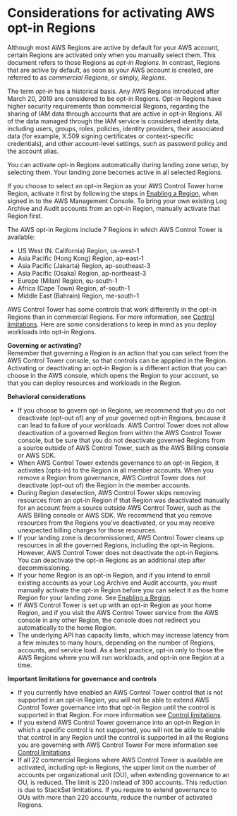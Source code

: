 # Considerations for activating AWS opt\-in Regions<a name="opt-in-region-considerations"></a>

Although most AWS Regions are active by default for your AWS account, certain Regions are activated only when you manually select them\. This document refers to those Regions as *opt\-in Regions*\. In contrast, Regions that are active by default, as soon as your AWS account is created, are referred to as *commercial Regions*, or simply, *Regions*\.

The term *opt\-in* has a historical basis\. Any AWS Regions introduced after March 20, 2019 are considered to be opt\-in Regions\. Opt\-in Regions have higher security requirements than commercial Regions, regarding the sharing of IAM data through accounts that are active in opt\-in Regions\. All of the data managed through the IAM service is considered identity data, including users, groups, roles, policies, identity providers, their associated data \(for example, X\.509 signing certificates or context\-specific credentials\), and other account\-level settings, such as password policy and the account alias\.

You can activate opt\-in Regions automatically during landing zone setup, by selecting them\. Your landing zone becomes active in all selected Regions\.

If you choose to select an opt\-in Region as your AWS Control Tower home Region, activate it first by following the steps in [Enabling a Region](https://docs.aws.amazon.com/general/latest/gr/rande-manage.html#rande-manage-enable), when signed in to the AWS Management Console\. To bring your own existing Log Archive and Audit accounts from an opt\-in Region, manually activate that Region first\.

The AWS opt\-in Regions include 7 Regions in which AWS Control Tower is available:
+ US West \(N\. California\) Region, us\-west\-1 
+ Asia Pacific \(Hong Kong\) Region, ap\-east\-1
+ Asia Pacific \(Jakarta\) Region, ap\-southeast\-3
+ Asia Pacific \(Osaka\) Region, ap\-northeast\-3 
+ Europe \(Milan\) Region, eu\-south\-1 
+ Africa \(Cape Town\) Region, af\-south\-1
+ Middle East \(Bahrain\) Region, me\-south\-1 

AWS Control Tower has some controls that work differently in the opt\-in Regions than in commercial Regions\. For more information, see [Control limitations](limits.md#control-limitations)\. Here are some considerations to keep in mind as you deploy workloads into opt\-in Regions\.

**Governing or activating?**  
Remember that governing a Region is an action that you can select from the AWS Control Tower console, so that controls can be appplied in the Region\. Activating or deactivating an opt\-in Region is a different action that you can choose in the AWS console, which opens the Region to your account, so that you can deploy resources and workloads in the Region\.

**Behavioral considerations**
+ If you choose to govern opt\-in Regions, we recommend that you do not deactivate \(opt\-out of\) any of your governed opt\-in Regions, because it can lead to failure of your workloads\. AWS Control Tower does not allow deactivation of a governed Region from within the AWS Control Tower console, but be sure that you do not deactivate governed Regions from a source outside of AWS Control Tower, such as the AWS Billing console or AWS SDK\. 
+ When AWS Control Tower extends governance to an opt\-in Region, it activates \(opts\-in\) to the Region in all member accounts\. When you remove a Region from governance, AWS Control Tower does not deactivate \(opt\-out of\) the Region in the member accounts\.
+ During Region deselection, AWS Control Tower skips removing resources from an opt\-in Region if that Region was deactivated manually for an account from a source outside AWS Control Tower, such as the AWS Billing console or AWS SDK\. We recommend that you remove resources from the Regions you’ve deactivated, or you may receive unexpected billing charges for those resources\.
+ If your landing zone is decommissioned, AWS Control Tower cleans up resources in all the governed Regions, including the opt\-in Regions\. However, AWS Control Tower does not deactivate the opt\-in Regions\. You can deactivate the opt\-in Regions as an additional step after decommissioning\.
+ If your home Region is an opt\-in Region, and if you intend to enroll existing accounts as your Log Archive and Audit accounts, you must manually activate the opt\-in Region before you can select it as the home Region for your landing zone\. See [Enabling a Region](https://docs.aws.amazon.com/general/latest/gr/rande-manage.html#rande-manage-enable)\.
+ If AWS Control Tower is set up with an opt\-in Region as your home Region, and if you visit the AWS Control Tower service from the AWS console in any other Region, the console does not redirect you automatically to the home Region\.
+ The underlying API has capacity limits, which may increase latency from a few minutes to many hours, depending on the number of Regions, accounts, and service load\. As a best practice, opt\-in only to those the AWS Regions where you will run workloads, and opt\-in one Region at a time\.

**Important limitations for governance and controls**
+ If you currently have enabled an AWS Control Tower control that is not supported in an opt\-in Region, you will not be able to extend AWS Control Tower governance into that opt\-in Region until the control is supported in that Region\. For more information see [Control limitations](limits.md#control-limitations)\. 
+ If you extend AWS Control Tower governance into an opt\-in Region in which a specific control is not supported, you will not be able to enable that control in any Region until the control is supported in all the Regions you are governing with AWS Control Tower For more information see [Control limitations](limits.md#control-limitations)
+ If all 22 commercial Regions where AWS Control Tower is available are activated, including opt\-in Regions, the upper limit on the number of accounts per organizational unit \(OU\), when extending governance to an OU, is reduced\. The limit is 220 instead of 300 accounts\. This reduction is due to StackSet limitations\. If you require to extend governance to OUs with more than 220 accounts, reduce the number of activated Regions\.